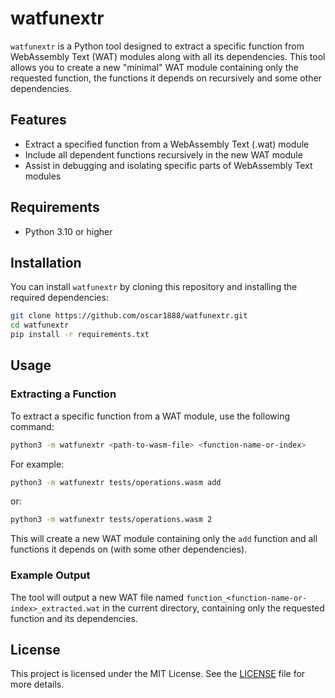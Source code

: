 # watfunextr

`watfunextr` is a Python tool designed to extract a specific function from WebAssembly Text (WAT) modules along with all
its dependencies. This tool allows you to create a new "minimal" WAT module containing only the requested function,
the functions it depends on recursively and some other dependencies.

## Features

- Extract a specified function from a WebAssembly Text (.wat) module
- Include all dependent functions recursively in the new WAT module
- Assist in debugging and isolating specific parts of WebAssembly Text modules

## Requirements
- Python 3.10 or higher

## Installation
You can install `watfunextr` by cloning this repository and installing the required dependencies:
```bash
git clone https://github.com/oscar1888/watfunextr.git
cd watfunextr
pip install -r requirements.txt
```

## Usage
### Extracting a Function

To extract a specific function from a WAT module, use the following command:
```bash
python3 -m watfunextr <path-to-wasm-file> <function-name-or-index>
```

For example:
```bash
python3 -m watfunextr tests/operations.wasm add
```
or:
```bash
python3 -m watfunextr tests/operations.wasm 2
```

This will create a new WAT module containing only the `add` function and all functions it depends on (with some other
dependencies).

### Example Output

The tool will output a new WAT file named `function_<function-name-or-index>_extracted.wat` in the current directory,
containing only the requested function and its dependencies.

## License

This project is licensed under the MIT License. See the [LICENSE](LICENSE) file for more details.
